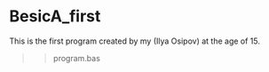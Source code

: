 # BesicA_first
This is the first program created by my (Ilya Osipov) at the age of 15.
>> program.bas
